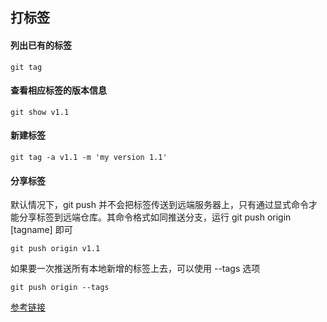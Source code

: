## 打标签

#### 列出已有的标签
```
git tag
```
#### 查看相应标签的版本信息
```
git show v1.1
```
#### 新建标签
```
git tag -a v1.1 -m 'my version 1.1'
```
#### 分享标签
默认情况下，git push 并不会把标签传送到远端服务器上，只有通过显式命令才能分享标签到远端仓库。其命令格式如同推送分支，运行 git push origin [tagname] 即可
```
git push origin v1.1
```
如果要一次推送所有本地新增的标签上去，可以使用 --tags 选项
```
git push origin --tags
```
[参考链接](https://git-scm.com/book/zh/v1/Git-%E5%9F%BA%E7%A1%80-%E6%89%93%E6%A0%87%E7%AD%BE)
